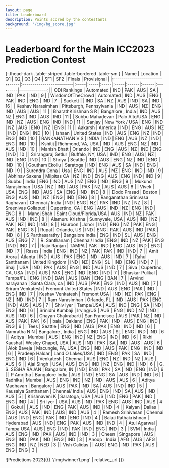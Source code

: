 ```yaml
---
layout: page
title: Leaderboard
description: Points scored by the contestants
background: '/img/bg_score.jpg'
---
```


# Leaderboard for the Main ICC2023 Prediction Contest

{:.thead-dark .table-striped .table-bordered .table-sm }
| Name                           | Location                 | Q1   | Q2   | Q3   | Q4   | SF1   | SF2   | Finals   |   Provisional |
|:-------------------------------|:-------------------------|:-----|:-----|:-----|:-----|:------|:------|:---------|--------------:|
| ODI Rankings                   | Automated                | IND  | PAK  | AUS  | SA   | IND   | PAK   | IND      |             9 |
| WisdomOfTheCrowd               | Automated                | IND  | AUS  | ENG  | PAK  | IND   | ENG   | IND      |             7 |
| Sackett                        |                          | IND  | SA   | NZ   | AUS  | IND   | SA    | IND      |            16 |
| Keshav Narasimhan              | Pittsburgh, Pennsylvania | IND  | AUS  | NZ   | ENG  | IND   | AUS   | AUS      |            11 |
| BharathKirishnan S R           | Bangalore , India        | IND  | AUS  | NZ   | ENG  | IND   | AUS   | IND      |            11 |
| Subbu Mahadevan                | Palo Alto/USA            | ENG  | IND  | NZ   | AUS  | ENG   | IND   | IND      |            11 |
| Sanjay                         | New York / USA           | ENG  | IND  | NZ   | AUS  | ENG   | NZ    | ENG      |            11 |
| Aakarsh                        | America                  | IND  | ENG  | AUS  | NZ   | IND   | ENG   | IND      |            10 |
| Ishaan                         | United States            | IND  | AUS  | ENG  | NZ   | IND   | ENG   | IND      |            10 |
| RANKANATHAN V S                | INDIA                    | IND  | ENG  | AUS  | NZ   | IND   | ENG   | IND      |            10 |
| Kshitij                        | Richmond, VA, USA        | IND  | AUS  | ENG  | NZ   | IND   | AUS   | IND      |            10 |
| Manish Bhatt                   | Orlando                  | IND  | ENG  | AUS  | NZ   | IND   | ENG   | IND      |            10 |
| Srirangaraj Setlur             | Buffalo, NY, USA         | IND  | ENG  | AUS  | NZ   | IND   | ENG   | IND      |            10 |
| Shriya                         | Seattle                  | IND  | AUS  | ENG  | NZ   | IND   | ENG   | IND      |            10 |
| Goutham Ekollu                 | Saratoga                 | IND  | ENG  | AUS  | SA   | IND   | ENG   | IND      |             9 |
| Surendra Gona                  | Usa                      | ENG  | IND  | AUS  | NZ   | ENG   | IND   | IND      |             9 |
| Abhinav Saxena                 | Milpitas CA              | NZ   | IND  | ENG  | AUS  | ENG   | IND   | IND      |             9 |
| Subbu                          | India                    | ENG  | IND  | AUS  | NZ   | ENG   | IND   | ENG      |             9 |
| Mukund Narasimhan              | USA                      | NZ   | IND  | AUS  | PAK  | NZ    | AUS   | AUS      |             8 |
| Vivek                          | USA                      | ENG  | IND  | AUS  | SA   | ENG   | IND   | IND      |             8 |
| Dodo Prasad                    | Boston                   | ENG  | AUS  | IND  | NZ   | ENG   | IND   | ENG      |             8 |
| Ranganathan Srinivasa Raghavan | Chennai / India          | IND  | ENG  | NZ   | PAK  | IND   | NZ    | NZ       |             8 |
| Sreenivas Gollapudi            | Cupertino, CA            | ENG  | AUS  | IND  | NZ   | ENG   | IND   | ENG      |             8 |
| Manoj  Shah                    | Saint Cloud/Florida/USA  | AUS  | IND  | NZ   | PAK  | AUS   | IND   | IND      |             8 |
| Alamuru Krishna                | Sunnyvale, USA           | AUS  | IND  | NZ   | PAK  | NZ    | IND   | IND      |             8 |
| Hauroon                        | Johor                    | IND  | ENG  | NZ   | PAK  | ENG   | PAK   | ENG      |             8 |
| Rupal                          | Orlando, US              | IND  | ENG  | PAK  | AUS  | IND   | PAK   | IND      |             8 |
| S Parthasarathy                | Bangalore India          | ENG  | IND  | SL   | AUS  | ENG   | AUS   | ENG      |             7 |
| R. Santhanam                   | Chennai/ India           | ENG  | IND  | NZ   | PAK  | ENG   | IND   | IND      |             7 |
| Rajiv Ranjan                   | TAMPA                    | PAK  | IND  | ENG  | AUS  | IND   | ENG   | IND      |             7 |
| Rases                          | India                    | ENG  | IND  | NZ   | PAK  | PAK   | IND   | IND      |             7 |
| Amit Arora                     | Atlanta                  | IND  | AUS  | PAK  | ENG  | IND   | AUS   | IND      |             7 |
| Rahul Santhanam                | United Kingdom           | IND  | NZ   | ENG  | SL   | IND   | ENG   | IND      |             7 |
| Shaji                          | USA                      | IND  | PAK  | AUS  | ENG  | IND   | AUS   | IND      |             7 |
| Siva                           | Cupertino, CA, USA       | IND  | AUS  | PAK  | ENG  | IND   | ENG   | IND      |             7 |
| Bhaskar Pulikal                | Tampa/FL                 | ENG  | IND  | BAN  | AUS  | BAN   | ENG   | BAN      |             7 |
| Arvind narayanan               | Santa Clara, ca          | IND  | AUS  | PAK  | ENG  | IND   | AUS   | IND      |             7 |
| Sriram Venkatesh               | Fremont United States    | IND  | AUS  | ENG  | PAK  | IND   | ENG   | IND      |             7 |
| Keshav Venkatesh               | Fremont USA              | IND  | NZ   | PAK  | ENG  | NZ    | IND   | IND      |             7 |
| Ram Narasimhan                 | Orlando, FL              | IND  | AUS  | PAK  | ENG  | IND   | AUS   | AUS      |             7 |
| Shiv Iyer                      | Tampa/USA                | AUS  | IND  | ENG  | SA   | IND   | ENG   | IND      |             6 |
| Srinidhi Kumbaji               | Irving/US                | AUS  | ENG  | IND  | NZ   | IND   | AUS   | IND      |             6 |
| Chayan Chakrabarti             | San Francisco            | AUS  | PAK  | NZ   | IND  | AUS   | PAK   | PAK      |             6 |
| bala                           | Oakland                  | ENG  | PAK  | IND  | AUS  | ENG   | IND   | ENG      |             6 |
| Tees                           | Seattle                  | ENG  | IND  | AUS  | PAK  | ENG   | IND   | IND      |             6 |
| Namratha N N                   | Bangalore , India        | ENG  | IND  | AUS  | SL   | ENG   | IND   | IND      |             6 |
| Aditya                         | Mumbai                   | AUS  | ENG  | IND  | NZ   | ENG   | IND   | IND      |             6 |
| Rikhi Kaushal                  | Wesley Chapel, USA       | AUS  | IND  | PAK  | SA   | IND   | AUS   | AUS      |             6 |
| Alok Baveja                    | Macungie, PA, USA        | ENG  | IND  | AUS  | PAK  | ENG   | IND   | IND      |             6 |
| Pradeep Haldar                 | Land O Lakes/USA         | IND  | ENG  | PAK  | SA   | IND   | ENG   | IND      |             6 |
| Venkatesh                      | Chennai                  | AUS  | ENG  | NZ   | IND  | NZ    | AUS   | AUS      |             6 |
| Ajai Singh                     | USA                      | AUS  | ENG  | IND  | NZ   | ENG   | IND   | IND      |             6 |
| G. S. SESHA RAJAN              | Bangalore, IN            | IND  | ENG  | PAK  | SA   | IND   | ENG   | IND      |             6 |
| P Amritha                      | Bangalore India          | AUS  | IND  | ENG  | SA   | AUS   | IND   | IND      |             6 |
| Radhika                        | Mumbai                   | AUS  | ENG  | IND  | NZ   | IND   | AUS   | AUS      |             6 |
| Aditya Madhavan                | Bangalore                | AUS  | PAK  | IND  | SA   | AUS   | IND   | IND      |             5 |
| Kausalya Santhanam             | Chennai/ India           | AUS  | ENG  | IND  | SA   | AUS   | IND   | AUS      |             5 |
| Krishnaveni K                  | Saratoga, USA            | AUS  | IND  | ENG  | PAK  | IND   | ENG   | IND      |             4 |
| Sri Iyer                       | USA                      | AUS  | IND  | PAK  | ENG  | AUS   | IND   | AUS      |             4 |
| Gokul                          |                          | AUS  | IND  | ENG  | PAK  | AUS   | IND   | IND      |             4 |
| Kalyan                         | Dallas                   | ENG  | AUS  | PAK  | IND  | AUS   | IND   | AUS      |             4 |
| Ramesh Srinivasan              | Chennai                  | AUS  | IND  | ENG  | PAK  | IND   | ENG   | IND      |             4 |
| Balaji Rathakrishnan           | Hyderabad                | AUS  | IND  | ENG  | PAK  | AUS   | IND   | IND      |             4 |
| Atul Agarwal                   | Tampa USA                | AUS  | ENG  | IND  | PAK  | IND   | ENG   | IND      |             3 |
| SVM                            | India                    | AUS  | ENG  | IND  | PAK  | AUS   | IND   | IND      |             3 |
| Cheen                          | Singapore                | AUS  | ENG  | IND  | PAK  | IND   | ENG   | IND      |             3 |
| Anoop                          | India                    | AFG  | AUS  | AFG  | ENG  | IND   | NZ    | NED      |             3 |
| Vish Calidas                   |                          | AUS  | ENG  | IND  | PAK  | AUS   | ENG   | ENG      |             3 |

![Predictions 2023]({{ '/img/winner1.png' | relative_url }})
